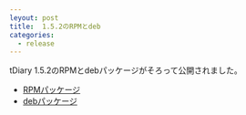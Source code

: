 ```yaml
---
leyout: post
title:  1.5.2のRPMとdeb
categories:
  - release
---
```

tDiary 1.5.2のRPMとdebパッケージがそろって公開されました。

 * <a href="http://kourin.dyndns.org/~kourin/files/tdiary-rpm/">RPMパッケージ</a>
 * <a href="http://www.sgtpepper.net/hyspro/diary/?date=20021230#p02">debパッケージ</a>
